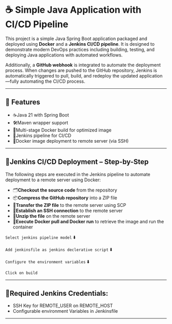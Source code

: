 # ☕ Simple Java Application with CI/CD Pipeline

This project is a simple Java Spring Boot application packaged and deployed using **Docker** and a **Jenkins CI/CD pipeline**. It is designed to demonstrate modern DevOps practices including building, testing, and deploying Java applications with automated workflows.

Additionally, a **GitHub webhook** is integrated to automate the deployment process. When changes are pushed to the GitHub repository, Jenkins is automatically triggered to pull, build, and redeploy the updated application—fully automating the CI/CD process.

---
## 🧱 Features
- ☕Java 21 with Spring Boot
- 🛠️Maven wrapper support
- 🐳Multi-stage Docker build for optimized image
- 🔁Jenkins pipeline for CI/CD
- 🚀Docker image deployment to remote server (via SSH)

---
## 🚀Jenkins CI/CD Deployment – Step-by-Step
The following steps are executed in the Jenkins pipeline to automate deployment to a remote server using Docker:
- 🗂️**Checkout the source code** from the repository
- 📦**Compress the GitHub repository** into a ZIP file
- 🚀**Transfer the ZIP file** to the remote server using SCP
- 🔐**Establish an SSH connection** to the remote server
- 📂**Unzip the file** on the remote server
- 🐋**Execute Docker pull and Docker run** to retrieve the image and run the container

`Select jenkins pipeline model`
              ⬇️

`Add jenkinsfile as jenkins declerative script`
              ⬇️

`Configure the environment variables`
              ⬇️

`Click on build`

  ---
## 🔐Required Jenkins Credentials:
- SSH Key for REMOTE_USER on REMOTE_HOST
- Configurable environment Variables in Jenkinsfile

---



